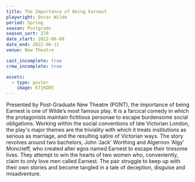 ```yaml
---
title: The Importance of Being Earnest  
playwright: Oscar Wilde
period: Spring
season: Postgrads
season_sort: 270
date_start: 2022-06-09
date_end: 2022-06-11
venue: New Theatre

cast_incomplete: true
crew_incomplete: true

assets:
  - type: poster
    image: KTjKDD5
---
```


Presented by Post-Graduate New Theatre (PGNT), the importance of being Earnest is one of Wilde’s most famous play. It is a
farcical comedy in which the protagonists maintain fictitious personae to
escape burdensome social obligations. Working within the social
conventions of late Victorian London, the play's major themes are the
triviality with which it treats institutions as serious as marriage, and the
resulting satire of Victorian ways.
The story revolves around two bachelors, John ‘Jack’ Worthing and
Algernon ‘Algy’ Moncrieff, who created alter egos named Earnest to
escape their tiresome lives. They attempt to win the hearts of two women
who, conveniently, claim to only love men called Earnest. The pair struggle
to keep up with their own stories and become tangled in a tale of
deception, disguise and misadventure.

